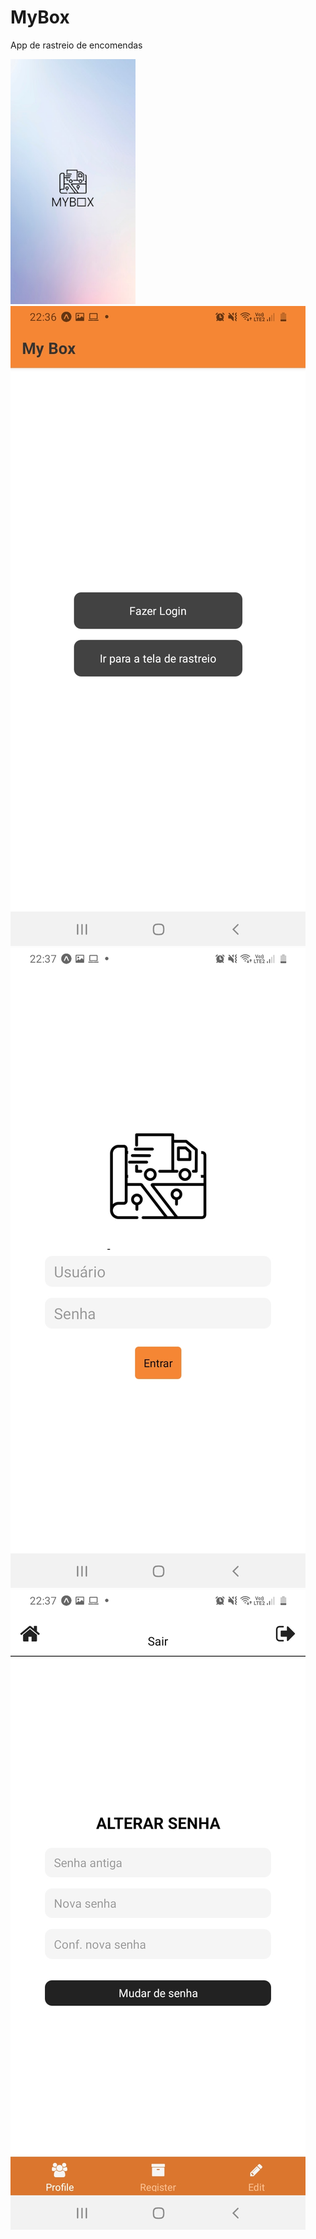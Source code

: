 # MyBox
App de rastreio de encomendas

<img src="./src/assets/img/splash.png" width="200px">
<img src="./src/assets/img/screen-home.jpeg">
<img src="./src/assets/img/screen-login.jpeg">
<img src="./src/assets/img/screen-profile.jpeg">
